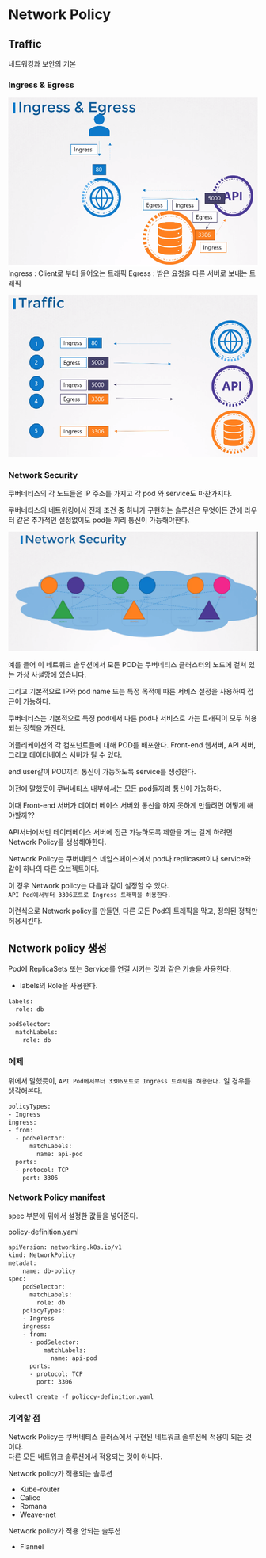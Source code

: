 # Network Policy
## Traffic
네트워킹과 보안의 기본

### Ingress & Egress
![ingress_egress](../contents/ingress_egress.PNG)
Ingress : Client로 부터 들어오는 트래픽
Egress : 받은 요청을 다른 서버로 보내는 트래픽

![ingress_egress](../contents/ingress_egress2.PNG)

### Network Security
쿠버네티스의 각 노드들은 IP 주소를 가지고 각 pod 와 service도 마찬가지다.

쿠버네티스의 네트워킹에서 전제 조건 중 하나가 구현하는 솔루션은 무엇이든 간에 라우터 같은 추가적인 설정없이도 pod들 끼리 통신이 가능해야한다.

![network_policy](../contents/kubernetes_network_policy.PNG)

예를 들어 이 네트워크 솔루션에서 모든 POD는 쿠버네티스 클러스터의 노드에 걸쳐 있는 가상 사설망에 있습니다.

그리고 기본적으로 IP와 pod name 또는 특정 목적에 따른 서비스 설정을 사용하여 접근이 가능하다.

쿠버네티스는 기본적으로 특정 pod에서 다른 pod나 서비스로 가는 트래픽이 모두 허용되는 정책을 가진다.


어플리케이션의 각 컴포넌트들에 대해 POD를 배포한다. Front-end 웹서버, API 서버, 그리고 데이터베이스 서버가 될 수 있다.

end user같이 POD끼리 통신이 가능하도록 service를 생성한다.

이전에 말했듯이 쿠버네티스 내부에서는 모든 pod들끼리 통신이 가능하다.

이때 Front-end 서버가 데이터 베이스 서버와 통신을 하지 못하게 만들려면 어떻게 해야할까??

API서버에서만 데이터베이스 서버에 접근 가능하도록 제한을 거는 걸게 하려면 Network Policy를 생성해야한다.

Network Policy는 쿠버네티스 네임스페이스에서 pod나 replicaset이나 service와 같이 하나의 다른 오브젝트이다.

이 경우 Network policy는 다음과 같이 설정할 수 있다.  
`API Pod에서부터 3306포트로 Ingress 트래픽을 허용한다.`

이런식으로 Network policy를 만들면, 다른 모든 Pod의 트래픽을 막고, 정의된 정책만 허용시킨다.

## Network policy 생성
Pod에 ReplicaSets 또는 Service를 연결 시키는 것과 같은 기술을 사용한다.

* labels의 Role을 사용한다.
```
labels:
  role: db
```

```
podSelector:
  matchLabels:
    role: db
```

### 에제
위에서 말했듯이, `API Pod에서부터 3306포트로 Ingress 트래픽을 허용한다.` 일 경우를 생각해본다.
```
policyTypes:
- Ingress
ingress:
- from:
  - podSelector:
      matchLabels:
        name: api-pod
  ports:
  - protocol: TCP
    port: 3306
```

### Network Policy manifest 
spec 부분에 위에서 설정한 값들을 넣어준다.

policy-definition.yaml
```
apiVersion: networking.k8s.io/v1
kind: NetworkPolicy
metadat:
    name: db-policy
spec:
    podSelector:
      matchLabels:
        role: db
    policyTypes:
    - Ingress
    ingress:
    - from:
      - podSelector:
          matchLabels:
            name: api-pod
      ports:
      - protocol: TCP
        port: 3306
```
```
kubectl create -f poliocy-definition.yaml
```

### 기억할 점
Network Policy는 쿠버네티스 클러스에서 구현된 네트워크 솔루션에 적용이 되는 것이다.  
다른 모든 네트워크 솔루션에서 적용되는 것이 아니다.

Network policy가 적용되는 솔루션
* Kube-router
* Calico
* Romana
* Weave-net

Network policy가 적용 안되는 솔루션
* Flannel
